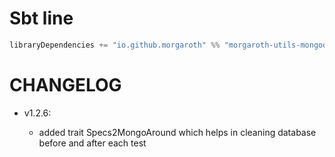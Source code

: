 # Sbt line

```scala
libraryDependencies += "io.github.morgaroth" %% "morgaroth-utils-mongodb-test" % "1.2.5"
```


# CHANGELOG

* v1.2.6:

    * added trait Specs2MongoAround which helps in cleaning database before and after each test
